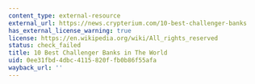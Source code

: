 ```yaml
---
content_type: external-resource
external_url: https://news.crypterium.com/10-best-challenger-banks
has_external_license_warning: true
license: https://en.wikipedia.org/wiki/All_rights_reserved
status: check_failed
title: 10 Best Challenger Banks in The World
uid: 0ee31fbd-4dbc-4115-820f-fb0b86f55afa
wayback_url: ''
---
```

